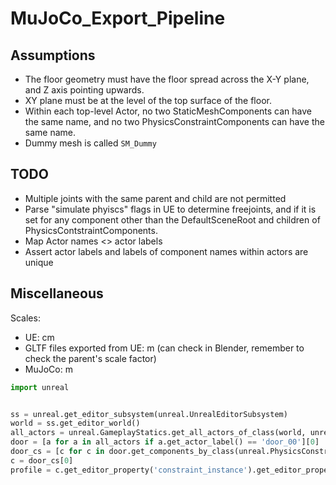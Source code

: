 # MuJoCo_Export_Pipeline

## Assumptions
- The floor geometry must have the floor spread across the X-Y plane, and Z axis pointing upwards.
- XY plane must be at the level of the top surface of the floor.
- Within each top-level Actor, no two StaticMeshComponents can have the same name, and no two PhysicsConstraintComponents can have the same name.
- Dummy mesh is called `SM_Dummy`

## TODO
- Multiple joints with the same parent and child are not permitted
- Parse "simulate phyiscs" flags in UE to determine freejoints, and if it is set for any component other than the DefaultSceneRoot and children of PhysicsContstraintComponents.
- Map Actor names <> actor labels
- Assert actor labels and labels of component names within actors are unique

## Miscellaneous
Scales:
- UE: cm
- GLTF files exported from UE: m (can check in Blender, remember to check the parent's scale factor)
- MuJoCo: m

```python
import unreal


ss = unreal.get_editor_subsystem(unreal.UnrealEditorSubsystem)
world = ss.get_editor_world()
all_actors = unreal.GameplayStatics.get_all_actors_of_class(world, unreal.Actor)
door = [a for a in all_actors if a.get_actor_label() == 'door_00'][0]
door_cs = [c for c in door.get_components_by_class(unreal.PhysicsConstraintComponent)]
c = door_cs[0]
profile = c.get_editor_property('constraint_instance').get_editor_property('profile_instance')
```